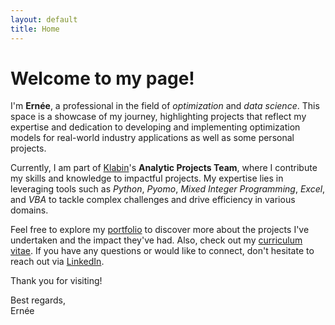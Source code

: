 ```yaml
---
layout: default
title: Home
---
```


# Welcome to my page!

I'm **Ernée**, a professional in the field of *optimization* and *data science*. This space is a showcase of my journey, highlighting projects that reflect my expertise and dedication to developing and implementing optimization models for real-world industry applications as well as some personal projects.

Currently, I am part of [Klabin](https://klabin.com.br/)'s **Analytic Projects Team**, where I contribute my skills and knowledge to impactful projects. My expertise lies in leveraging tools such as *Python*, *Pyomo*, *Mixed Integer Programming*, *Excel*, and *VBA* to tackle complex challenges and drive efficiency in various domains.

Feel free to explore my [portfolio](/projects.md) to discover more about the projects I've undertaken and the impact they've had. Also, check out my [curriculum vitae](/vita.md). If you have any questions or would like to connect, don't hesitate to reach out via [LinkedIn](https://www.linkedin.com/in/ekozyreff/).

Thank you for visiting!

Best regards,  
Ernée
